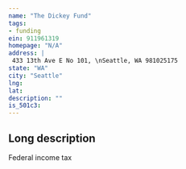 ```yaml
---
name: "The Dickey Fund"
tags:
- funding
ein: 911961319
homepage: "N/A"
address: |
 433 13th Ave E No 101, \nSeattle, WA 981025175
state: "WA"
city: "Seattle"
lng: 
lat: 
description: ""
is_501c3: 
---
```


## Long description

Federal income tax
